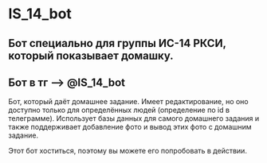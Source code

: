 # IS_14_bot
## Бот специально для группы ИС-14 РКСИ, который показывает домашку.
## Бот в тг --> @IS_14_bot

Бот, который даёт домашнее задание. Имеет редактирование, но оно доступно только для определённых людей (определение по id в телеграмме).
Использует базы данных для самого домашнего задания и также поддерживает добавление фото и вывод этих фото с домашним задание.

Этот бот хоститься, поэтому вы можете его попробовать в действии.
